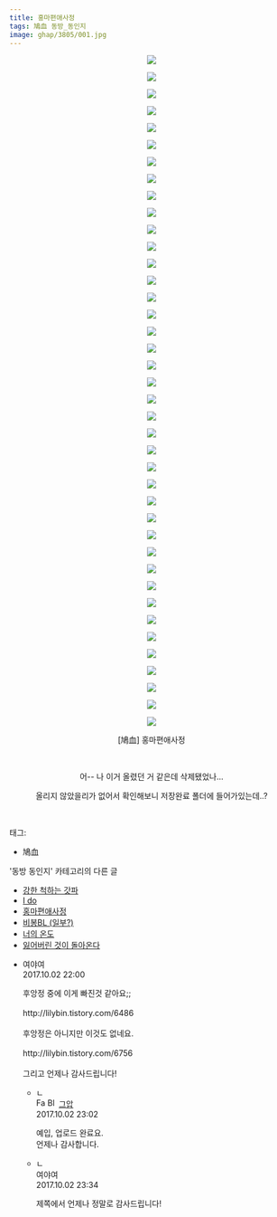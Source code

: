 ```yaml
---
title: 홍마편애사정
tags: 鳩血 동방_동인지
image: ghap/3805/001.jpg
---
```

<div class="article">
<p style="text-align: center; clear: none; float: none;"><img src="{{ site.nasurl }}/ghap/3805/001.jpg"/></p>
<p style="text-align: center; clear: none; float: none;"><img src="{{ site.nasurl }}/ghap/3805/002.jpg"/></p>
<p style="text-align: center; clear: none; float: none;"><img src="{{ site.nasurl }}/ghap/3805/003.jpg"/></p>
<p style="text-align: center; clear: none; float: none;"><img src="{{ site.nasurl }}/ghap/3805/004.jpg"/></p>
<p style="text-align: center; clear: none; float: none;"><img src="{{ site.nasurl }}/ghap/3805/005.jpg"/></p>
<p style="text-align: center; clear: none; float: none;"><img src="{{ site.nasurl }}/ghap/3805/006.jpg"/></p>
<p style="text-align: center; clear: none; float: none;"><img src="{{ site.nasurl }}/ghap/3805/007.jpg"/></p>
<p style="text-align: center; clear: none; float: none;"><img src="{{ site.nasurl }}/ghap/3805/008.jpg"/></p>
<p style="text-align: center; clear: none; float: none;"><img src="{{ site.nasurl }}/ghap/3805/009.jpg"/></p>
<p style="text-align: center; clear: none; float: none;"><img src="{{ site.nasurl }}/ghap/3805/010.jpg"/></p>
<p style="text-align: center; clear: none; float: none;"><img src="{{ site.nasurl }}/ghap/3805/011.jpg"/></p>
<p style="text-align: center; clear: none; float: none;"><img src="{{ site.nasurl }}/ghap/3805/012.jpg"/></p>
<p style="text-align: center; clear: none; float: none;"><img src="{{ site.nasurl }}/ghap/3805/013.jpg"/></p>
<p style="text-align: center; clear: none; float: none;"><img src="{{ site.nasurl }}/ghap/3805/014.jpg"/></p>
<p style="text-align: center; clear: none; float: none;"><img src="{{ site.nasurl }}/ghap/3805/015.jpg"/></p>
<p style="text-align: center; clear: none; float: none;"><img src="{{ site.nasurl }}/ghap/3805/016.jpg"/></p>
<p style="text-align: center; clear: none; float: none;"><img src="{{ site.nasurl }}/ghap/3805/017.jpg"/></p>
<p style="text-align: center; clear: none; float: none;"><img src="{{ site.nasurl }}/ghap/3805/018.jpg"/></p>
<p style="text-align: center; clear: none; float: none;"><img src="{{ site.nasurl }}/ghap/3805/019.jpg"/></p>
<p style="text-align: center; clear: none; float: none;"><img src="{{ site.nasurl }}/ghap/3805/020.jpg"/></p>
<p style="text-align: center; clear: none; float: none;"><img src="{{ site.nasurl }}/ghap/3805/021.jpg"/></p>
<p style="text-align: center; clear: none; float: none;"><img src="{{ site.nasurl }}/ghap/3805/022.jpg"/></p>
<p style="text-align: center; clear: none; float: none;"><img src="{{ site.nasurl }}/ghap/3805/023.jpg"/></p>
<p style="text-align: center; clear: none; float: none;"><img src="{{ site.nasurl }}/ghap/3805/024.jpg"/></p>
<p style="text-align: center; clear: none; float: none;"><img src="{{ site.nasurl }}/ghap/3805/025.jpg"/></p>
<p style="text-align: center; clear: none; float: none;"><img src="{{ site.nasurl }}/ghap/3805/026.jpg"/></p>
<p style="text-align: center; clear: none; float: none;"><img src="{{ site.nasurl }}/ghap/3805/027.jpg"/></p>
<p style="text-align: center; clear: none; float: none;"><img src="{{ site.nasurl }}/ghap/3805/028.jpg"/></p>
<p style="text-align: center; clear: none; float: none;"><img src="{{ site.nasurl }}/ghap/3805/029.jpg"/></p>
<p style="text-align: center; clear: none; float: none;"><img src="{{ site.nasurl }}/ghap/3805/030.jpg"/></p>
<p style="text-align: center; clear: none; float: none;"><img src="{{ site.nasurl }}/ghap/3805/031.jpg"/></p>
<p style="text-align: center; clear: none; float: none;"><img src="{{ site.nasurl }}/ghap/3805/032.jpg"/></p>
<p style="text-align: center; clear: none; float: none;"><img src="{{ site.nasurl }}/ghap/3805/033.jpg"/></p>
<p style="text-align: center; clear: none; float: none;"><img src="{{ site.nasurl }}/ghap/3805/034.jpg"/></p>
<p style="text-align: center; clear: none; float: none;"><img src="{{ site.nasurl }}/ghap/3805/035.jpg"/></p>
<p style="text-align: center; clear: none; float: none;"><img src="{{ site.nasurl }}/ghap/3805/036.jpg"/></p>
<p style="text-align: center; clear: none; float: none;"><img src="{{ site.nasurl }}/ghap/3805/037.jpg"/></p>
<p style="text-align: center; clear: none; float: none;"><img src="{{ site.nasurl }}/ghap/3805/038.jpg"/></p>
<p style="text-align: center; clear: none; float: none;"><img src="{{ site.nasurl }}/ghap/3805/039.jpg"/></p>
<p style="text-align: center; clear: none; float: none;"><img src="{{ site.nasurl }}/ghap/3805/040.jpg"/></p>
<p style="text-align: center; clear: none; float: none;">[鳩血] 홍마편애사정</p>
<p style="text-align: center; clear: none; float: none;"><br/></p>
<p style="text-align: center; clear: none; float: none;">어-- 나 이거 올렸던 거 같은데 삭제됐었나...</p>
<p style="text-align: center; clear: none; float: none;">올리지 않았을리가 없어서 확인해보니 저장완료 폴더에 들어가있는데..?</p>
<p><br/></p>
</div><div class="tagTrail">
<p>태그: </p>
<ul>
<li>鳩血</li>
</ul>
</div><div class="another">
<p>'동방 동인지' 카테고리의 다른 글</p>
<ul>
<li><a href="/2017-10-02-ghap_3809">강한 척하는 갓파</a></li>
<li><a href="/2017-10-02-ghap_3808">I do</a></li>
<li><a href="/2017-10-02-ghap_3805">홍마편애사정</a></li>
<li><a href="/2017-09-25-ghap_3781">비봉BL (일부?)</a></li>
<li><a href="/2017-09-25-ghap_3777">너의 온도</a></li>
<li><a href="/2017-09-25-ghap_3776">잃어버린 것이 돌아온다</a></li>
</ul>
</div><div class="cb_module cb_fluid">
<div class="cb_wrt cb_profile">
<div class="comment">
<ul>
<li class="cb_thumb_off" id="comment15095218">
<div class="cb_comment_area">
<div class="cb_info_area">
<div class="cb_section">
<span class="cb_nick_name">여야여</span>
</div>
<div class="cb_section">
<span class="cb_date">2017.10.02 22:00 </span>
</div>
</div>
<div class="cb_dsc_comment">
<p class="cb_dsc">
											후앙정 중에 이게 빠진것 같아요;;<br/>
<br/>
http://lilybin.tistory.com/6486<br/>
<br/>
후앙정은 아니지만 이것도 없네요.<br/>
<br/>
http://lilybin.tistory.com/6756<br/>
<br/>
그리고 언제나 감사드립니다!
										</p>
</div>
<ul>
<li class="cb_thumb_off" id="comment15095247">
<span class="cb_bu_subnode">ㄴ</span>
<div class="cb_comment_area">
<div class="cb_info_area">
<div class="cb_section">
<span class="cb_nick_name"><img alt="Favicon of https://ghaptouhou.tistory.com" height="16" onerror="this.onerror=null;this.parentNode.removeChild(this)" src="https://ghaptouhou.tistory.com/favicon.ico" width="16"/> <img alt="BlogIcon" height="16" onerror="this.parentNode.removeChild(this)" src="https://ghaptouhou.tistory.com/index.gif" width="16"/> <a href="https://ghaptouhou.tistory.com" onclick="return openLinkInNewWindow(this)"> 그압</a><span class="tistoryProfileLayerTrigger" onclick='TistoryProfile.show(event, this, {"title":"\uc800\uae30 \uc774\uac70 \ub098\uc911\uc5d0 \uc218\uc815 \uac00\ub2a5\ud558\ub098\uc694","url":"https:\/\/ghap.tistory.com","nickname":"\uadf8\uc555","items":[]}); return false;'></span></span>
</div>
<div class="cb_section">
<span class="cb_date">2017.10.02 23:02 </span>
</div>
</div>
<div class="cb_dsc_comment">
<p class="cb_dsc">
																예입, 업로드 완료요.<br/>
언제나 감사합니다.
															</p>
</div>
</div>
</li>
<li class="cb_thumb_off" id="comment15095261">
<span class="cb_bu_subnode">ㄴ</span>
<div class="cb_comment_area">
<div class="cb_info_area">
<div class="cb_section">
<span class="cb_nick_name">여야여</span>
</div>
<div class="cb_section">
<span class="cb_date">2017.10.02 23:34 </span>
</div>
</div>
<div class="cb_dsc_comment">
<p class="cb_dsc">
																제쪽에서 언제나 정말로 감사드립니다!
															</p>
</div>
</div>
</li>
</ul>
</div></li>
</ul>
</div>
</div><!-- commentList close -->
</div>